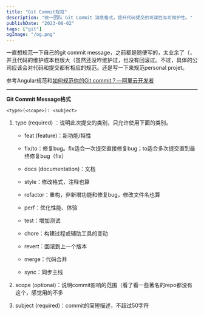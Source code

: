 ```yaml
---
title: "Git Commit规范"
description: "统一团队 Git Commit 消息格式，提升代码提交的可读性与可维护性。"
publishDate: "2023-08-02"
tags: ["git"]
ogImage: "/og.png"
---
```


一直想规范一下自己的git commit message，之前都是随便写的，太业余了（，并且代码的维护成本也很大（虽然还没咋维护过，也没有回滚过。不过，具体的公司应该会对代码和提交都有相应的规范。还是写一下来规范personal projet。

参考Angular规范和[如何规范你的Git commit？—阿里云开发者](https://zhuanlan.zhihu.com/p/182553920)

---

**Git Commit Message格式**

```shell
<type>(<scope>): <subject>
```

1. type (required) ：说明此次提交的类别，只允许使用下面的类别。

     - feat (feature)：新功能/特性

     - fix/to：修复bug。fix适合一次提交直接修复bug；to适合多次提交直到最终修复bug（fix）

     - docs (documentation)：文档

     - style：修改格式，注释也算

     - refactor：重构，非新增功能和修复bug，修改文件名也算

     - perf：优化性能、体验

     - test：增加测试

     - chore：构建过程或辅助工具的变动

     - revert：回滚到上一个版本

     - merge：代码合并

     - sync：同步主线




2. scope (optional)：说明commit影响的范围（看了看一些著名的repo都没有这个，感觉用的不多



3. subject (required)：commit的简短描述，不超过50字符